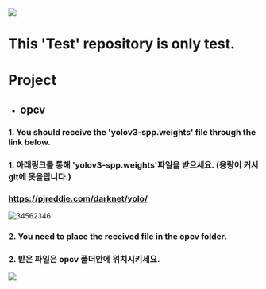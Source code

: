 <img src="https://capsule-render.vercel.app/api?type=waving&color=8E24AA&height=150&section=header" />

# This 'Test' repository is only test.

# Project
- ## opcv
### 1. You should receive the 'yolov3-spp.weights' file through the link below. 
### 1. 아래링크를 통해 'yolov3-spp.weights'파일을 받으세요. (용량이 커서 git에 못올립니다.)
### https://pjreddie.com/darknet/yolo/
![34562346](https://github.com/kangminjun2024/Test_repository/assets/162010036/f27d3d98-6541-4f7f-91f5-657f8c409e64)
### 2. You need to place the received file in the opcv folder.
### 2. 받은 파일은 opcv 폴더안에 위치시키세요.


<img src="https://capsule-render.vercel.app/api?type=waving&color=8E24AA&height=150&section=footer" />